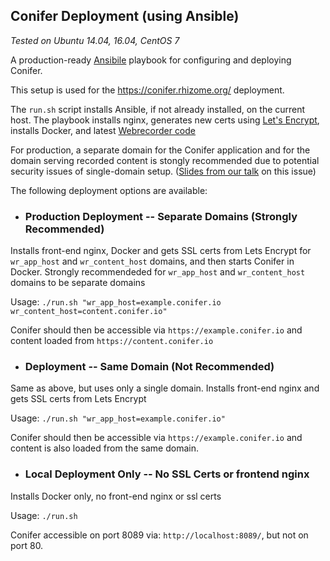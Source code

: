 ## Conifer Deployment (using Ansible)

*Tested on Ubuntu 14.04, 16.04, CentOS 7*

A production-ready [Ansibile](https://www.ansible.com/) playbook for configuring and deploying Conifer.

This setup is used for the https://conifer.rhizome.org/ deployment.

The `run.sh` script  installs Ansible, if not already installed, on the current host. The playbook installs nginx, generates new certs using [Let's Encrypt](https://letsencrypt.org/), installs Docker, and latest [Webrecorder code](https://github.com/Rhizome-Conifer/conifer)

For production, a separate domain for the Conifer application and for the domain serving recorded content is stongly recommended due to potential security issues of single-domain setup. ([Slides from our talk](http://labs.rhizome.org/presentations/security.html#/10) on this issue)

The following deployment options are available:

- ### Production Deployment -- Separate Domains (Strongly Recommended)

Installs front-end nginx, Docker and gets SSL certs from Lets Encrypt for `wr_app_host` and `wr_content_host` domains, and then starts Conifer in Docker.
Strongly recommendeded for `wr_app_host` and `wr_content_host` domains to be separate domains

Usage: `./run.sh "wr_app_host=example.conifer.io wr_content_host=content.conifer.io"`

Conifer should then be accessible via `https://example.conifer.io` and content loaded from `https://content.conifer.io`

- ### Deployment -- Same Domain (Not Recommended)

Same as above, but uses only a single domain. Installs front-end nginx and gets SSL certs from Lets Encrypt

Usage: `./run.sh "wr_app_host=example.conifer.io"`

Conifer should then be accessible via `https://example.conifer.io` and content is also loaded from the same domain.

- ### Local Deployment Only -- No SSL Certs or frontend nginx

Installs Docker only, no front-end nginx or ssl certs

Usage: `./run.sh`

Conifer accessible on port 8089 via: `http://localhost:8089/`, but not on port 80.


